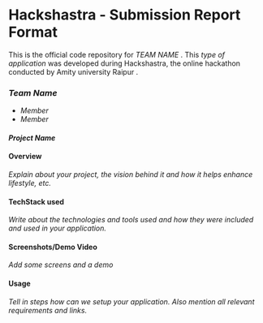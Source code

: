# Hackshastra - Submission Report Format

This is the official code repository for _TEAM NAME_ . This _type of application_ was developed during Hackshastra, 
the online hackathon conducted by Amity university Raipur .

### _Team Name_

* _Member_
* _Member_

#### _Project Name_


#### Overview

_Explain about your project, the vision behind it and how it helps enhance lifestyle, etc._

#### TechStack used

_Write about the technologies and tools used and how they were included and used in your application._

#### Screenshots/Demo Video

_Add some screens and a demo_

#### Usage

_Tell in steps how can we setup your application. Also mention all relevant requirements and links._






